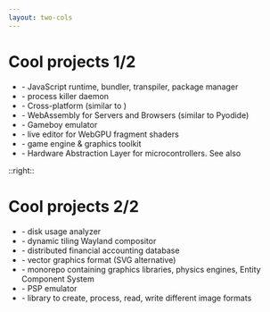 ```yaml
---
layout: two-cols
---
```

# Cool projects 1/2

- <Anchor href="https://github.com/oven-sh/bun" text="bun" /> - JavaScript runtime, bundler, transpiler, package manager
- <Anchor href="https://github.com/vrmiguel/buztd" text="buztd" /> - process killer daemon
- <Anchor href="https://github.com/fubark/cosmic" text="Cosmic" /> - Cross-platform (similar to <Anchor href="https://github.com/tauri-apps/tauri" text="tauri" />)
- <Anchor href="https://github.com/sagemathinc/cowasm" text="CoWasm" /> - WebAssembly for Servers and Browsers (similar to Pyodide)
- <Anchor href="https://github.com/fengb/fundude" text="Fun Dude" /> - Gameboy emulator
- <Anchor href="https://github.com/mkeeter/futureproof" text="futureproof" /> - live editor for WebGPU fragment shaders
- <Anchor href="https://github.com/hexops/mach" text="Mach" /> - game engine & graphics toolkit
- <Anchor href="https://github.com/ZigEmbeddedGroup/microzig" text="MicroZig" /> - Hardware Abstraction Layer for microcontrollers. See also <Anchor href="https://zeg.random-projects.net/" text="Zig Embedded Group" />

::right::

# Cool projects 2/2

- <Anchor href="https://dev.yorhel.nl/ncdu" text="ncdu" /> - disk usage analyzer
- <Anchor href="https://github.com/riverwm/river" text="river" /> - dynamic tiling Wayland compositor
- <Anchor href="https://github.com/tigerbeetledb/tigerbeetle" text="Tigerbeetle" /> - distributed financial accounting database
- <Anchor href="https://github.com/TinyVG/" text="TinyVG" /> - vector graphics format (SVG alternative)
- <Anchor href="https://github.com/michal-z/zig-gamedev" text="zig-gamedev" /> - monorepo containing graphics libraries, physics engines, Entity Component System
- <Anchor href="https://github.com/zPSP-Dev/Zig-PSP" text="Zig-PSP" /> - PSP emulator
- <Anchor href="https://github.com/zigimg/zigimg" text="zigimg" /> - library to create, process, read, write different image formats

<!--
Not Zig-specific, but related to systems level programming in general:

https://github.com/cirosantilli/x86-bare-metal-examples
-->

